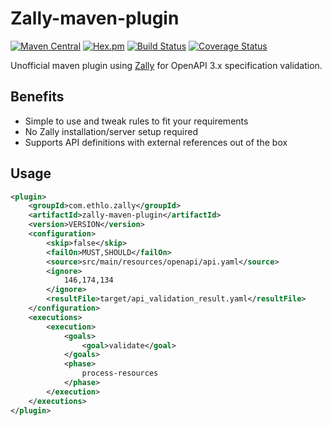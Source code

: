 # Zally-maven-plugin

[![Maven Central](https://img.shields.io/maven-central/v/com.ethlo.zally/zally-maven-plugin.svg)](http://search.maven.org/#search%7Cgav%7C1%7Cg%3A%22com.ethlo.zally%22%20AND%20a%3A%22zally-maven-plugin%22)
[![Hex.pm](https://img.shields.io/hexpm/l/plug.svg)](LICENSE)
[![Build Status](https://travis-ci.org/ethlo/zally-maven-plugin.svg?branch=main)](https://travis-ci.org/ethlo/zally-maven-plugin)
[![Coverage Status](https://coveralls.io/repos/github/ethlo/zally-maven-plugin/badge.svg?branch=main)](https://coveralls.io/github/ethlo/zally-maven-plugin?branch=main)

Unofficial maven plugin using [Zally](https://github.com/zalando/zally) for OpenAPI 3.x specification validation. 

## Benefits
* Simple to use and tweak rules to fit your requirements
* No Zally installation/server setup required
* Supports API definitions with external references out of the box

## Usage
```xml
<plugin>
    <groupId>com.ethlo.zally</groupId>
    <artifactId>zally-maven-plugin</artifactId>
    <version>VERSION</version>
    <configuration>
        <skip>false</skip>
        <failOn>MUST,SHOULD</failOn>
        <source>src/main/resources/openapi/api.yaml</source>
        <ignore>
            146,174,134
        </ignore>
        <resultFile>target/api_validation_result.yaml</resultFile>
    </configuration>
    <executions>
        <execution>
            <goals>
                <goal>validate</goal>
            </goals>
            <phase>
                process-resources
            </phase>
        </execution>
    </executions>
</plugin>
```

